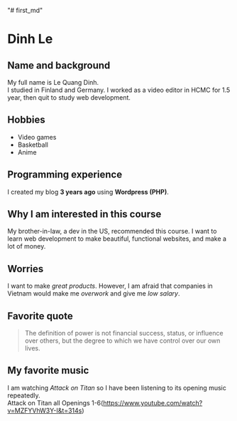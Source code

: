 "# first_md" 
# Dinh Le

## Name and background
My full name is Le Quang Dinh.  
I studied in Finland and Germany. I worked as a video editor in HCMC for 1.5 year, then quit to study web development.

## Hobbies
- Video games
- Basketball
- Anime

## Programming experience
I created my blog **3 years ago** using **Wordpress (PHP)**.

## Why I am interested in this course
My brother-in-law, a dev in the US, recommended this course. I want to learn web development to make beautiful, functional websites, and make a lot of money.

## Worries
I want to make *great products*. However, I am afraid that companies in Vietnam would make me *overwork* and give me *low salary*.

## Favorite quote
> The definition of power is not financial success, status, or influence over others, but the degree to which we have control over our own lives.

## My favorite music
I am watching *Attack on Titan* so I have been listening to its opening music repeatedly.  
Attack on Titan all Openings 1-6(https://www.youtube.com/watch?v=MZFYVhW3Y-I&t=314s)  

